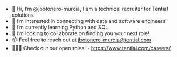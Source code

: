 - 👋 Hi, I’m @jbotonero-murcia, I am a technical recruiter for Tential solutions
- 👀 I’m interested in connecting with data and software engineers!
- 🌱 I’m currently learning Python and SQL
- 💞️ I’m looking to collaborate on finding you your next role!
- 📫 Feel free to reach out at jbotonero-murcia@tential.com
- 👩🏽‍💻 Check out our open roles! -  https://www.tential.com/careers/

<!---
jbotonero-murcia/jbotonero-murcia is a ✨ special ✨ repository because its `README.md` (this file) appears on your GitHub profile.
You can click the Preview link to take a look at your changes.
--->
